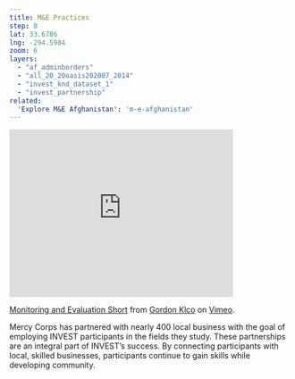 ```yaml
---
title: M&E Practices
step: 8
lat: 33.6786
lng: -294.5984
zoom: 6
layers:
  - "af_adminborders"
  - "all_20_20oasis202007_2014"
  - "invest_knd_dataset_1"
  - "invest_partnership"
related:
  'Explore M&E Afghanistan': 'm-e-afghanistan'
---
```

<iframe src="https://player.vimeo.com/video/137783986?byline=0&portrait=0" width="400" height="300" frameborder="0" webkitallowfullscreen mozallowfullscreen allowfullscreen></iframe> <p><a href="https://vimeo.com/137783986">Monitoring and Evaluation Short</a> from <a href="https://vimeo.com/user38267032">Gordon Klco</a> on <a href="https://vimeo.com">Vimeo</a>.</p>

Mercy Corps has partnered with nearly 400 local business with the goal of employing INVEST participants in the fields they study. These partnerships are an integral part of INVEST’s success. By connecting participants with local, skilled businesses, participants continue to gain skills while developing community.
